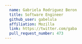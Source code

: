 ```yaml
---
  name: Gabriela Rodriguez Beron
  title: Software Engineer
  github_user: gabelula
  affiliation: Mozilla
  link: https://twitter.com/gaba
  pull_request_number: 473
---
```

